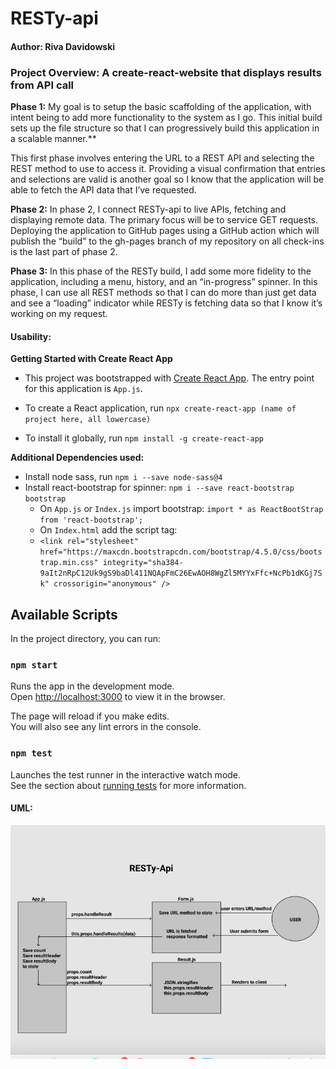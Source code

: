 # RESTy-api

#### Author: Riva Davidowski

### Project Overview: A create-react-website that displays results from API call

**Phase 1:** My goal is to setup the basic scaffolding of the application, with intent being to add more functionality to the system as I go. This initial build sets up the file structure so that I can progressively build this application in a scalable manner.**

This first phase involves entering the URL to a REST API and selecting the REST method to use to access it. Providing a visual confirmation that  entries and selections are valid is another goal so I know that the application will be able to fetch the API data that I’ve requested.

**Phase 2:** In phase 2, I connect RESTy-api to live APIs, fetching and displaying remote data. The primary focus will be to service GET requests. Deploying the application to GitHub pages using a GitHub action which will publish the “build” to the gh-pages branch of my repository on all check-ins is the last part of phase 2.

**Phase 3:** In this phase of the RESTy build, I add some more fidelity to the application, including a menu, history, and an “in-progress” spinner. In this phase, I can use all REST methods so that I can do more than just get data and see a “loading” indicator while RESTy is fetching data so that I know it’s working on my request.


#### Usability: 

**Getting Started with Create React App**

- This project was bootstrapped with [Create React App](https://github.com/facebook/create-react-app). The entry point for this application is `App.js`.

- To create a React application, run `npx create-react-app (name of project here, all lowercase)`
- To install it globally, run `npm install -g create-react-app`

**Additional Dependencies used:**
- Install node sass, run `npm i --save node-sass@4`
- Install react-bootstrap for spinner: `npm i --save react-bootstrap bootstrap`
    - On `App.js` or `Index.js` import bootstrap: `import * as ReactBootStrap from 'react-bootstrap';`
    - On `Index.html` add the script tag: 
    - 
      `<link
    rel="stylesheet"
    href="https://maxcdn.bootstrapcdn.com/bootstrap/4.5.0/css/bootstrap.min.css"
    integrity="sha384-9aIt2nRpC12Uk9gS9baDl411NQApFmC26EwAOH8WgZl5MYYxFfc+NcPb1dKGj7Sk"
    crossorigin="anonymous"
  />`


## Available Scripts

In the project directory, you can run:

### `npm start`

Runs the app in the development mode.\
Open [http://localhost:3000](http://localhost:3000) to view it in the browser.

The page will reload if you make edits.\
You will also see any lint errors in the console.

### `npm test`

Launches the test runner in the interactive watch mode.\
See the section about [running tests](https://facebook.github.io/create-react-app/docs/running-tests) for more information.


#### UML:

![uml](RESTy-uml.png)
